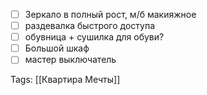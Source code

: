
- [ ] Зеркало в полный рост, м/б макияжное
- [ ] раздевалка быстрого доступа
- [ ] обувница + сушилка для обуви?
- [ ] Большой шкаф
- [ ] мастер выключатель

Tags:
[[Квартира Мечты]]